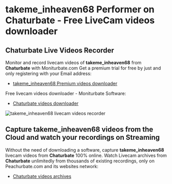 # takeme_inheaven68 Performer on Chaturbate - Free LiveCam videos downloader

## Chaturbate Live Videos Recorder

Monitor and record livecam videos of **takeme_inheaven68** from **Chaturbate** with Moniturbate.com
Get a premium trial for free by just and only registering with your Email address:
* [takeme_inheaven68 Premium videos downloader](https://moniturbate.com/request-demo-licence-key.html)

Free livecam videos downloader - Moniturbate Software:
* [Chaturbate videos downloader](https://moniturbate.com/moniturbate-download-software.html)

![takeme_inheaven68 livecam videos recorder](https://peachurnet.com/templates/moniturbate-software.png)


## Capture takeme_inheaven68 videos from the Cloud and watch your recordings on Streaming

Without the need of downloading a software, capture **takeme_inheaven68** livecam videos from **Chaturbate** 100% online.
Watch Livecam archives from **Chaturbate** unlimitedly from thousands of existing recordings, only on Peachurbate.com and its websites network:
* [Chaturbate videos archives](https://peachurnet.com/)